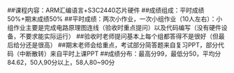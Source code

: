 ##课程内容：ARM汇编语言+S3C2440芯片硬件
##成绩组成：平时成绩50%+期末成绩50%
##平时成绩：两次小作业，一次小组作业（10人左右）：小组作业主要是完成电路原理图连线（验收时重点提问）以及代码编写（没有硬件设备，不要求能实际运行）
##验收时老师提问基本上每个组都答得不是很好（但最后给分还是很高）
##期末老师会给重点，考试部分简答题来自复习PPT，部分代码（中断散转）来自平时上课PPT
##成绩分布：最高分99，最低分50，平均分84.62，50人90分以上，58人80~90分
